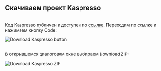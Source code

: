 ## Скачиваем проект Kaspresso

<br> Код Kaspresso публичен и доступен по [ссылке](https://github.com/KasperskyLab/Kaspresso/blob/master/artifacts/adbserver-desktop.jar). Переходим по ссылке и нажимаем кнопку Code:

<img src="../images/Github_download_button.png" alt="Download Kaspresso button"/>

<br> В открывшемся диалоговом окне выбираем Download ZIP:

<img src="../images/Github_download_zip.png" alt="Download Kaspresso ZIP"/>

